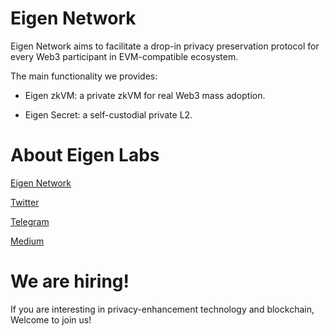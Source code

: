 # Eigen Network

Eigen Network aims to facilitate a drop-in privacy preservation protocol for every Web3 participant in EVM-compatible ecosystem.

The main functionality we provides:

* Eigen zkVM: a private zkVM for real Web3 mass adoption.

* Eigen Secret: a self-custodial private L2.

# About Eigen Labs

[Eigen Network](https://www.eigen.cash/)

[Twitter](https://twitter.com/Eigen_Network)

[Telegram](https://t.me/Eigen_Network)

[Medium](https://eigenlab.medium.com/)

# We are hiring!

If you are interesting in privacy-enhancement technology and blockchain, Welcome to join us!
